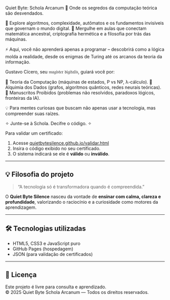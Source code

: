 Quiet Byte: Schola Arcanum
🔮 Onde os segredos da computação teórica são desvendados.

🧠 Explore algoritmos, complexidade, autômatos e os fundamentos invisíveis que governam o mundo digital.
📜 Mergulhe em aulas que conectam matemática ancestral, criptografia hermética e a filosofia por trás das máquinas.

⚡ Aqui, você não aprenderá apenas a programar – descobrirá como a lógica molda a realidade, desde os enigmas de Turing até os arcanos da teoria da informação.

Gustavo Cícero, seu 𝔪𝔞𝔤𝔦𝔰𝔱𝔢𝔯 𝔡𝔦𝔤𝔦𝔱𝔞𝔩𝔦𝔰, guiará você por:

🔹 Teoria da Computação (máquinas de estados, P vs NP, λ-cálculo).
🔹 Alquimia dos Dados (grafos, algoritmos quânticos, redes neurais teóricas).
🔹 Manuscritos Proibidos (problemas não resolvidos, paradoxos lógicos, fronteiras da IA).

💡 Para mentes curiosas que buscam não apenas usar a tecnologia, mas compreender suas raízes.

✧ Junte-se à Schola. Decifre o código. ✧
  
Para validar um certificado:
1. Acesse [quietbytesilence.github.io/validar.html](https://github.com/quietbytesilence/quietbyteschola.github.io/blob/main/validar.html)
2. Insira o código exibido no seu certificado.
3. O sistema indicará se ele é **válido** ou **inválido**.

---

## 💡 Filosofia do projeto

> “A tecnologia só é transformadora quando é compreendida.”

O **Quiet Byte Silence** nasceu da vontade de **ensinar com calma, clareza e profundidade**, valorizando o raciocínio e a curiosidade como motores da aprendizagem.

---

## 🛠️ Tecnologias utilizadas

- HTML5, CSS3 e JavaScript puro
- GitHub Pages (hospedagem)
- JSON (para validação de certificados)

---

## 🧾 Licença

Este projeto é livre para consulta e aprendizado.  
© 2025 Quiet Byte Schola Arcanum — Todos os direitos reservados.
